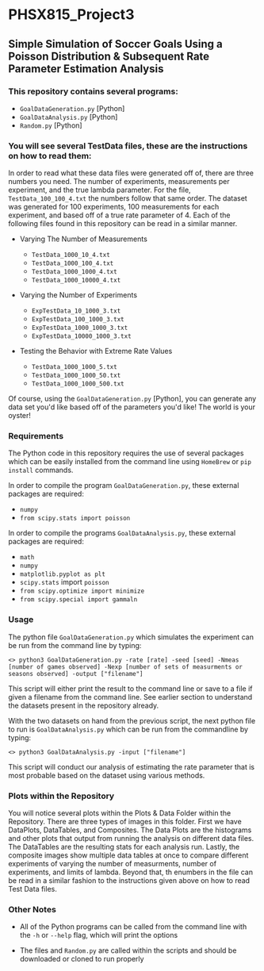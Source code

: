 # PHSX815_Project3

## Simple Simulation of Soccer Goals Using a Poisson Distribution & Subsequent Rate Parameter Estimation Analysis 

### This repository contains several programs:

- `GoalDataGeneration.py` [Python]
- `GoalDataAnalysis.py` [Python]
- `Random.py` [Python]

### You will see several TestData files, these are the instructions on how to read them:

In order to read what these data files were generated off of, there are three numbers you need. The number of experiments, measurements per experiment, and the true lambda parameter. For the file, `TestData_100_100_4.txt` the numbers follow that same order. The dataset was generated for 100 experiments, 100 measurements for each experiment, and based off of a true rate parameter of 4. Each of the following files found in this repository can be read in a similar manner. 

- Varying The Number of Measurements
    - `TestData_1000_10_4.txt`
    - `TestData_1000_100_4.txt`
    - `TestData_1000_1000_4.txt`
    - `TestData_1000_10000_4.txt`
    
- Varying the Number of Experiments
    - `ExpTestData_10_1000_3.txt`
    - `ExpTestData_100_1000_3.txt`
    - `ExpTestData_1000_1000_3.txt`
    - `ExpTestData_10000_1000_3.txt`

- Testing the Behavior with Extreme Rate Values
    - `TestData_1000_1000_5.txt`
    - `TestData_1000_1000_50.txt`
    - `TestData_1000_1000_500.txt`
    
Of course, using the `GoalDataGeneration.py` [Python], you can generate any data set you'd like based off of the parameters you'd like! The world is your oyster!

### Requirements

The Python code in this repository requires the use of several packages which can be 
easily installed from the command line using `HomeBrew` or `pip install` commands. 

In order to compile the program `GoalDataGeneration.py`, these external 
packages are required:
- `numpy`
- `from scipy.stats import poisson`

In order to compile the programs `GoalDataAnalysis.py`, these external 
packages are required:
- `math`
- `numpy`
- `matplotlib.pyplot as plt`
- `scipy.stats` import `poisson`
- `from scipy.optimize import minimize`
- `from scipy.special import gammaln`

### Usage

The python file `GoalDataGeneration.py` which simulates the experiment can be run from the command
line by typing:

	<> python3 GoalDataGeneration.py -rate [rate] -seed [seed] -Nmeas [number of games observed] -Nexp [number of sets of measurments or seasons observed] -output ["filename"]

This script will either print the result to the command line or save to a file if given a filename from the command line. See earlier section to understand the datasets present in the repository already. 

With the two datasets on hand from the previous script, the next python file to run is `GoalDataAnalysis.py`  which can be run from the commandline by typing:

	<> python3 GoalDataAnalysis.py -input ["filename"]

This script will conduct our analysis of estimating the rate parameter that is most probable based on the dataset using various methods. 

### Plots within the Repository

You will notice several plots within the Plots & Data Folder within the Repository. There are three types of images in this folder. First we have DataPlots, DataTables, and Composites. The Data Plots are the histograms and other plots that output from running the analysis on different data files. The DataTables are the resulting stats for each analysis run. Lastly, the composite images show multiple data tables at once to compare different experiments of varying the number of measurments, number of experiments, and limits of lambda. Beyond that, th enumbers in the file can be read in a similar fashion to the instructions given above on how to read Test Data files. 

### Other Notes

- All of the Python programs can be called from the command line with the `-h` or `--help` flag, which will print the options

- The files and `Random.py` are called within the scripts and should be downloaded or cloned to run properly


    
    
